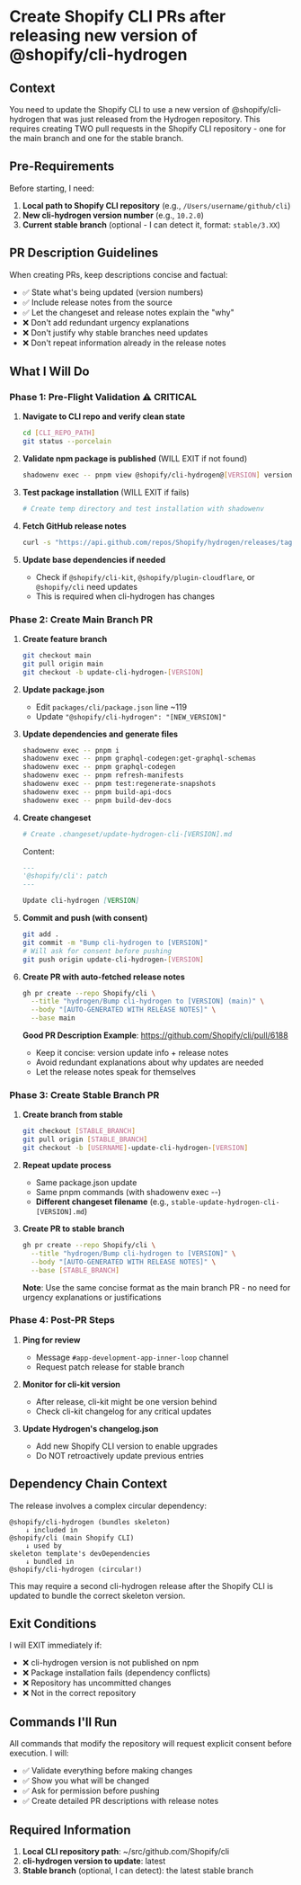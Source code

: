 # Create Shopify CLI PRs after releasing new version of @shopify/cli-hydrogen

## Context
You need to update the Shopify CLI to use a new version of @shopify/cli-hydrogen that was just released from the Hydrogen repository. This requires creating TWO pull requests in the Shopify CLI repository - one for the main branch and one for the stable branch.

## Pre-Requirements
Before starting, I need:
1. **Local path to Shopify CLI repository** (e.g., `/Users/username/github/cli`)
2. **New cli-hydrogen version number** (e.g., `10.2.0`)
3. **Current stable branch** (optional - I can detect it, format: `stable/3.XX`)

## PR Description Guidelines

When creating PRs, keep descriptions concise and factual:
- ✅ State what's being updated (version numbers)
- ✅ Include release notes from the source
- ✅ Let the changeset and release notes explain the "why"
- ❌ Don't add redundant urgency explanations
- ❌ Don't justify why stable branches need updates
- ❌ Don't repeat information already in the release notes

## What I Will Do

### Phase 1: Pre-Flight Validation ⚠️ CRITICAL

1. **Navigate to CLI repo and verify clean state**
   ```bash
   cd [CLI_REPO_PATH]
   git status --porcelain
   ```

2. **Validate npm package is published** (WILL EXIT if not found)
   ```bash
   shadowenv exec -- pnpm view @shopify/cli-hydrogen@[VERSION] version
   ```

3. **Test package installation** (WILL EXIT if fails)
   ```bash
   # Create temp directory and test installation with shadowenv
   ```

4. **Fetch GitHub release notes**
   ```bash
   curl -s "https://api.github.com/repos/Shopify/hydrogen/releases/tags/%40shopify%2Fcli-hydrogen%40[VERSION]"
   ```

5. **Update base dependencies if needed**
   - Check if `@shopify/cli-kit`, `@shopify/plugin-cloudflare`, or `@shopify/cli` need updates
   - This is required when cli-hydrogen has changes

### Phase 2: Create Main Branch PR

1. **Create feature branch**
   ```bash
   git checkout main
   git pull origin main
   git checkout -b update-cli-hydrogen-[VERSION]
   ```

2. **Update package.json**
   - Edit `packages/cli/package.json` line ~119
   - Update `"@shopify/cli-hydrogen": "[NEW_VERSION]"`

3. **Update dependencies and generate files**
   ```bash
   shadowenv exec -- pnpm i
   shadowenv exec -- pnpm graphql-codegen:get-graphql-schemas
   shadowenv exec -- pnpm graphql-codegen
   shadowenv exec -- pnpm refresh-manifests
   shadowenv exec -- pnpm test:regenerate-snapshots
   shadowenv exec -- pnpm build-api-docs
   shadowenv exec -- pnpm build-dev-docs
   ```

4. **Create changeset**
   ```bash
   # Create .changeset/update-hydrogen-cli-[VERSION].md
   ```
   Content:
   ```markdown
   ---
   '@shopify/cli': patch
   ---

   Update cli-hydrogen [VERSION]
   ```

5. **Commit and push (with consent)**
   ```bash
   git add .
   git commit -m "Bump cli-hydrogen to [VERSION]"
   # Will ask for consent before pushing
   git push origin update-cli-hydrogen-[VERSION]
   ```

6. **Create PR with auto-fetched release notes**
   ```bash
   gh pr create --repo Shopify/cli \
     --title "hydrogen/Bump cli-hydrogen to [VERSION] (main)" \
     --body "[AUTO-GENERATED WITH RELEASE NOTES]" \
     --base main
   ```

   **Good PR Description Example**: https://github.com/Shopify/cli/pull/6188
   - Keep it concise: version update info + release notes
   - Avoid redundant explanations about why updates are needed
   - Let the release notes speak for themselves

### Phase 3: Create Stable Branch PR

1. **Create branch from stable**
   ```bash
   git checkout [STABLE_BRANCH]
   git pull origin [STABLE_BRANCH]
   git checkout -b [USERNAME]-update-cli-hydrogen-[VERSION]
   ```

2. **Repeat update process**
   - Same package.json update
   - Same pnpm commands (with shadowenv exec --)
   - **Different changeset filename** (e.g., `stable-update-hydrogen-cli-[VERSION].md`)

3. **Create PR to stable branch**
   ```bash
   gh pr create --repo Shopify/cli \
     --title "hydrogen/Bump cli-hydrogen to [VERSION]" \
     --body "[AUTO-GENERATED WITH RELEASE NOTES]" \
     --base [STABLE_BRANCH]
   ```

   **Note**: Use the same concise format as the main branch PR - no need for urgency explanations or justifications

### Phase 4: Post-PR Steps

1. **Ping for review**
   - Message `#app-development-app-inner-loop` channel
   - Request patch release for stable branch

2. **Monitor for cli-kit version**
   - After release, cli-kit might be one version behind
   - Check cli-kit changelog for any critical updates

3. **Update Hydrogen's changelog.json**
   - Add new Shopify CLI version to enable upgrades
   - Do NOT retroactively update previous entries

## Dependency Chain Context

The release involves a complex circular dependency:
```
@shopify/cli-hydrogen (bundles skeleton)
    ↓ included in
@shopify/cli (main Shopify CLI)
    ↓ used by
skeleton template's devDependencies
    ↓ bundled in
@shopify/cli-hydrogen (circular!)
```

This may require a second cli-hydrogen release after the Shopify CLI is updated to bundle the correct skeleton version.

## Exit Conditions

I will EXIT immediately if:
- ❌ cli-hydrogen version is not published on npm
- ❌ Package installation fails (dependency conflicts)
- ❌ Repository has uncommitted changes
- ❌ Not in the correct repository

## Commands I'll Run

All commands that modify the repository will request explicit consent before execution. I will:
- ✅ Validate everything before making changes
- ✅ Show you what will be changed
- ✅ Ask for permission before pushing
- ✅ Create detailed PR descriptions with release notes

## Required Information

1. **Local CLI repository path**: ~/src/github.com/Shopify/cli
2. **cli-hydrogen version to update**: latest
3. **Stable branch** (optional, I can detect): the latest stable branch

